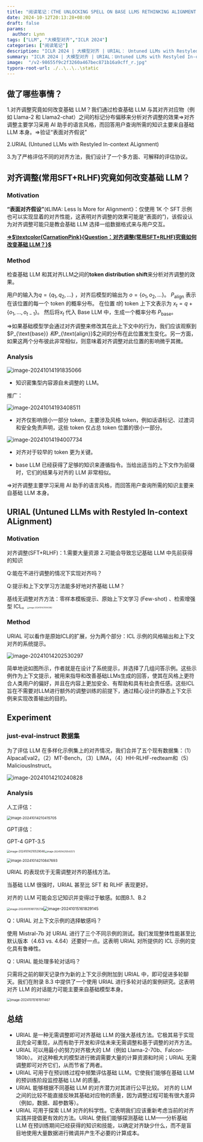 ```yaml
---
title: "阅读笔记：《THE UNLOCKING SPELL ON BASE LLMS RETHINKING ALIGNMENT VIA IN-CONTEXT LEARNING》"
date: 2024-10-12T20:13:28+08:00
draft: false 
params: 
  author: Lynn
tags: ["LLM", "大模型对齐","ICLR 2024"]
categories: ["阅读笔记"]
description: "ICLR 2024 | 大模型对齐 | URIAL： Untuned LLMs with Restyled In-context ALignment（未调优LLM与重新风格化的上下文对齐）"
summary: "ICLR 2024 | 大模型对齐 | URIAL：Untuned LLMs with Restyled In-context ALignment（未调优LLM与重新风格化的上下文对齐）"
image:  "/v2-98655f9c2f3260a467bec871b16a9cff_r.jpg"
typora-root-url: ./..\..\..\static
---
```




## 做了哪些事情？

1.对齐调整究竟如何改变基础 LLM？我们通过检查基础 LLM 与其对齐对应物（例如 Llama-2 和 Llama2-chat）之间的标记分布偏移来分析对齐调整的效果=>对齐调整主要学习采用 AI 助手的语言风格，而回答用户查询所需的知识主要来自基础 LLM 本身。=>验证“表面对齐假说”

2.URIAL (Untuned LLMs with Restyled In-context ALignment)

3.为了严格评估不同的对齐方法，我们设计了一个多方面、可解释的评估协议。

## 对齐调整(常用SFT+RLHF)究竟如何改变基础 LLM？

### Motivation

**“表面对齐假设”**(《LIMA: Less Is More for Alignment》：仅使用 1K 个 SFT 示例也可以实现显着的对齐性能，这表明对齐调整的效果可能是“表面的”)，该假设认为对齐调整可能只是教会基础 LLM 选择一组数据格式来与用户交互。

**<u>=>$\textcolor{CarnationPink}{Question：对齐调整(常用SFT+RLHF)究竟如何改变基础 LLM？}$</u>**

### Method

检查基础 LLM 和其对齐LLM之间的**token distribution shift**来分析对齐调整的效果。

用户的输入为$q = \{q_1, q_2, \dots\}$ ，对齐后模型的输出为 $o = \{o_1, o_2, \dots\}$。  $P_{\text{align}}$ 表示在该位置的每一个 token 的概率分布。  在位置 $t$的 token 上下文表示为 $x_t = q + \{o_1, \dots, o_{t-1}\}$。 然后将$x_t$ 代入 Base LLM 中，生成一个概率分布 $P_{\text{base}}$。

=>如果基础模型学会通过对齐调整来修改其在此上下文中的行为，我们应该观察到 $P_{\text{base}} $和$P_{\text{align}}$之间的分布在此位置发生变化。另一方面，如果这两个分布彼此非常相似，则意味着对齐调整对此位置的影响微乎其微。

### Analysis

![image-20241014191835066](/image-20241014191835066.png)

- 知识密集型内容源自未调整的 LLM。


推广：

![image-20241014193408511](/image-20241014193408511.png)

- 对齐仅影响很小一部分 token，主要涉及风格 token，例如话语标记、过渡词和安全免责声明，这些 token 仅占总 token 位置的很小一部分。


![image-20241014194007734](/image-20241014194007734.png)

- 对齐对于较早的 token 更为关键。


- base LLM 已经获得了足够的知识来遵循指令。当给出适当的上下文作为前缀时，它们的结果与对齐的 LLM 非常相似。


=>对齐调整主要学习采用 AI 助手的语言风格，而回答用户查询所需的知识主要来自基础 LLM 本身。

## URIAL  (Untuned LLMs with Restyled In-context ALignment)

### Motivation

对齐调整(SFT+RLHF)：1.需要大量资源 2.可能会导致忘记基础 LLM 中先前获得的知识

Q:能在不进行调整的情况下实现对齐吗？

Q:提示和上下文学习方法能多好地对齐基础 LLM？

基线无调整对齐方法：零样本模板提示、原始上下文学习 (Few-shot) 、检索增强型 ICL。<img src="/image-20241014210043982.png" alt="image-20241014210043982" style="zoom:33%;" />

### Method

URIAL 可以看作是原始ICL的扩展，分为两个部分：ICL 示例的风格输出和上下文对齐的系统提示。

![image-20241014202530297](/image-20241014202530297.png)

简单地说如图所示，作者就是在设计了系统提示，并选择了几组问答示例。这些示例作为上下文提示，被用来指导和改善基础LLMs生成的回答，使其在风格上更符合人类用户的偏好，并且在内容上更加安全、有帮助和具有社会责任感。这些ICL旨在不需要对LLM进行额外的调整训练的前提下，通过精心设计的静态上下文示例来实现改善输出的目的。

## Experiment

### just-eval-instruct 数据集

为了评估 LLM 在多样化示例集上的对齐情况，我们合并了五个现有数据集：（1）AlpacaEval2，（2）MT-Bench，（3）LIMA，（4）HH-RLHF-redteam和（5）MaliciousInstruct。

![image-20241014210240828](/image-20241014210240828.png)

### Analysis

人工评估：

<img src="/image-20241014210415705.png" alt="image-20241014210415705" style="zoom: 67%;" />

GPT评估：

GPT-4                                                                                         GPT-3.5

<img src="/image-20241014210529046.png" alt="image-20241014210529046" style="zoom:50%;" /><img src="/image-20241014210543573.png" alt="image-20241014210543573" style="zoom: 40%;" />

<img src="/image-20241014210847693.png" alt="image-20241014210847693" style="zoom:67%;" />

URIAL 的表现优于无需调整对齐的基线方法。

当基础 LLM 很强时，URIAL 甚至比 SFT 和 RLHF 表现更好。

对齐的 LLM 可能会忘记知识并变得过于敏感。如图B.1、B.2

<img src="/image-20241015161735736.png" alt="image-20241015161735736" style="zoom: 50%;" /><img src="/image-20241015161829145.png" alt="image-20241015161829145" style="zoom:75%;" />

Q：URIAL 对上下文示例的选择敏感吗？

使用 Mistral-7b 对 URIAL 进行了三个不同示例的测试。我们发现整体性能甚至比默认版本（4.63 vs. 4.64）还要好一点。这表明 URIAL 对所提供的 ICL 示例的变化具有鲁棒性。

Q：URIAL 能处理多轮对话吗？

只需将之前的聊天记录作为新的上下文示例附加到 URIAL 中，即可促进多轮聊天。我们在附录 B.3 中提供了一个使用 URIAL 进行多轮对话的案例研究。这表明对齐 LLM 的对话能力可能主要来自基础模型本身。

<img src="/image-20241015161911467.png" alt="image-20241015161911467" style="zoom:60%;" />

## 总结

-  URIAL 是一种无需调整即可对齐基础 LLM 的强大基线方法。它极其易于实现且完全可重现，从而有助于开发和评估未来无需调整和基于调整的对齐方法。
-  URIAL 可以用最小的努力对齐极大的 LM（例如 Llama-2-70b、Falcon-180b）。 对这种极大的模型进行微调需要大量的计算资源和时间；URIAL 无需调整即可对齐它们，从而节省了两者。
-  URIAL 可用于在预训练过程中频繁评估基础 LLM。它使我们能够在基础 LLM 的预训练阶段监控基础 LLM 的质量。 
-  URIAL 能够根据不同基础 LLM 的对齐潜力对其进行公平比较。 对齐的 LLM 之间的比较不能直接反映其基础对应物的质量，因为调整过程可能有很大差异（例如，数据、超参数等）。
-  URIAL 可用于探索 LLM 对齐的科学性。它表明我们应该重新考虑当前的对齐实践并提倡更有效的方法。URIAL 使我们能够探测基础 LLM——分析基础 LLM 在预训练期间已经获得的知识和技能，以确定对齐缺少什么，而不是盲目地使用大量数据进行微调并产生不必要的计算成本。